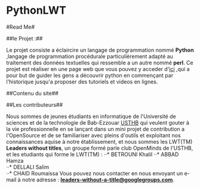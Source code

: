 PythonLWT
=========
#Read Me#

##le Projet :##

Le projet consiste a éclaircire un langage de programmation nommé **Python** ,langage de programmation procédurale particulièrement  adapté au
 traitement des données textuelles qui ressemble a un autre nommé **perl**.
Ce projet est réaliser en une page web que vous pouvez y acceder d'[ici](www.notre_site_doit_apparaitre_ici.je_sais_pas) ,qui a pour but de guider
les gens a découvrir python en commençant par l'historique jusqu'a proposer des tutoriels et videos en lignes.


##Contenu du site##








##Les contributeurs##

Nous sommes de jeunes étudiants en informatique de l'Université de sciences et de la technologie de Bab-Ezzouar [USTHB](www.usthb.dz) qui veulent gouter à la
vie professionnelle en se lançant dans un mini projet de contribution a l'OpenSource et de se familiariser avec pleins d'outils et exploitant nos connaissances 
aquise à notre établissement, et nous sommes les LWT(TM) **Leaders without titles**, un groupe formé parle club OpenMinds de l'USTHB, et les etudiants qui forme
le LWT(TM) :
··* BETROUNI Khalil 
··* ABBAD Hamza     
··* DELLALI Salim   
··* CHAID Roumaissa 
Vous pouvez nous contacter en nous envoyant un e-mail à notre adresse : **leaders-without-a-title@googlegroups.com**.

